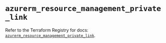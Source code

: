 # `azurerm_resource_management_private_link`

Refer to the Terraform Registry for docs: [`azurerm_resource_management_private_link`](https://registry.terraform.io/providers/hashicorp/azurerm/4.17.0/docs/resources/resource_management_private_link).
